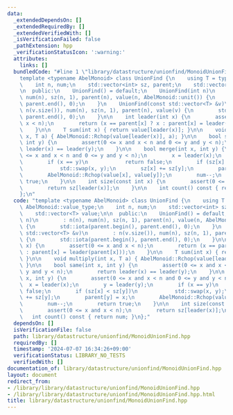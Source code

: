 ```yaml
---
data:
  _extendedDependsOn: []
  _extendedRequiredBy: []
  _extendedVerifiedWith: []
  _isVerificationFailed: false
  _pathExtension: hpp
  _verificationStatusIcon: ':warning:'
  attributes:
    links: []
  bundledCode: "#line 1 \"library/datastructure/unionfind/MonoidUnionFind.hpp\"\n\
    template <typename AbelMonoid> class UnionFind {\n    using T = typename AbelMonoid::value_type;\n\
    \    int n, num;\n    std::vector<int> sz, parent;\n    std::vector<T> value;\n\
    \n  public:\n    UnionFind() = default;\n    UnionFind(int n)\n        : n(n),\
    \ num(n), sz(n, 1), parent(n), value(n, AbelMonoid::unit()) {\n        std::iota(parent.begin(),\
    \ parent.end(), 0);\n    }\n    UnionFind(const std::vector<T> &v)\n        :\
    \ n(v.size()), num(n), sz(n, 1), parent(n), value(v) {\n        std::iota(parent.begin(),\
    \ parent.end(), 0);\n    }\n\n    int leader(int x) {\n        assert(0 <= x and\
    \ x < n);\n        return (x == parent[x] ? x : parent[x] = leader(parent[x]));\n\
    \    }\n\n    T sum(int x) { return value[leader(x)]; }\n\n    void multiply(int\
    \ x, T a) { AbelMonoid::Rchop(value[leader(x)], a); }\n\n    bool same(int x,\
    \ int y) {\n        assert(0 <= x and x < n and 0 <= y and y < n);\n        return\
    \ leader(x) == leader(y);\n    }\n\n    bool merge(int x, int y) {\n        assert(0\
    \ <= x and x < n and 0 <= y and y < n);\n        x = leader(x);\n        y = leader(y);\n\
    \        if (x == y)\n            return false;\n        if (sz[x] < sz[y])\n\
    \            std::swap(x, y);\n        sz[x] += sz[y];\n        parent[y] = x;\n\
    \        AbelMonoid::Rchop(value[x], value[y]);\n        num--;\n        return\
    \ true;\n    }\n\n    int size(const int x) {\n        assert(0 <= x and x < n);\n\
    \        return sz[leader(x)];\n    }\n\n    int count() const { return num; }\n\
    };\n"
  code: "template <typename AbelMonoid> class UnionFind {\n    using T = typename\
    \ AbelMonoid::value_type;\n    int n, num;\n    std::vector<int> sz, parent;\n\
    \    std::vector<T> value;\n\n  public:\n    UnionFind() = default;\n    UnionFind(int\
    \ n)\n        : n(n), num(n), sz(n, 1), parent(n), value(n, AbelMonoid::unit())\
    \ {\n        std::iota(parent.begin(), parent.end(), 0);\n    }\n    UnionFind(const\
    \ std::vector<T> &v)\n        : n(v.size()), num(n), sz(n, 1), parent(n), value(v)\
    \ {\n        std::iota(parent.begin(), parent.end(), 0);\n    }\n\n    int leader(int\
    \ x) {\n        assert(0 <= x and x < n);\n        return (x == parent[x] ? x\
    \ : parent[x] = leader(parent[x]));\n    }\n\n    T sum(int x) { return value[leader(x)];\
    \ }\n\n    void multiply(int x, T a) { AbelMonoid::Rchop(value[leader(x)], a);\
    \ }\n\n    bool same(int x, int y) {\n        assert(0 <= x and x < n and 0 <=\
    \ y and y < n);\n        return leader(x) == leader(y);\n    }\n\n    bool merge(int\
    \ x, int y) {\n        assert(0 <= x and x < n and 0 <= y and y < n);\n      \
    \  x = leader(x);\n        y = leader(y);\n        if (x == y)\n            return\
    \ false;\n        if (sz[x] < sz[y])\n            std::swap(x, y);\n        sz[x]\
    \ += sz[y];\n        parent[y] = x;\n        AbelMonoid::Rchop(value[x], value[y]);\n\
    \        num--;\n        return true;\n    }\n\n    int size(const int x) {\n\
    \        assert(0 <= x and x < n);\n        return sz[leader(x)];\n    }\n\n \
    \   int count() const { return num; }\n};"
  dependsOn: []
  isVerificationFile: false
  path: library/datastructure/unionfind/MonoidUnionFind.hpp
  requiredBy: []
  timestamp: '2024-07-07 16:34:26+09:00'
  verificationStatus: LIBRARY_NO_TESTS
  verifiedWith: []
documentation_of: library/datastructure/unionfind/MonoidUnionFind.hpp
layout: document
redirect_from:
- /library/library/datastructure/unionfind/MonoidUnionFind.hpp
- /library/library/datastructure/unionfind/MonoidUnionFind.hpp.html
title: library/datastructure/unionfind/MonoidUnionFind.hpp
---
```


